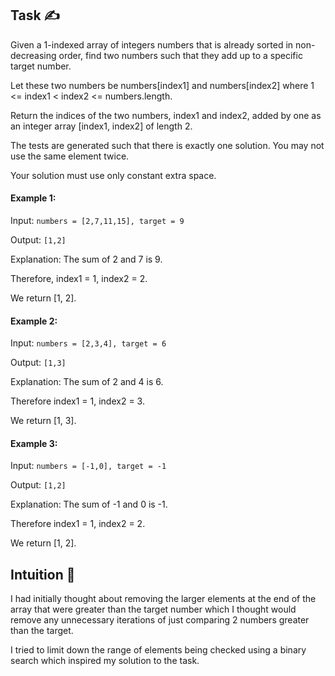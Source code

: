 ## Task ✍
Given a 1-indexed array of integers numbers that is already sorted in non-decreasing order, find two numbers such that they add up to a specific target number. 

Let these two numbers be numbers[index1] and numbers[index2] where 1 <= index1 < index2 <= numbers.length.

Return the indices of the two numbers, index1 and index2, added by one as an integer array [index1, index2] of length 2.

The tests are generated such that there is exactly one solution. You may not use the same element twice.

Your solution must use only constant extra space.

#### Example 1:
Input: ```numbers = [2,7,11,15], target = 9```

Output: ```[1,2]```

Explanation: The sum of 2 and 7 is 9. 

Therefore, index1 = 1, index2 = 2. 

We return [1, 2].

#### Example 2:
Input: ```numbers = [2,3,4], target = 6```

Output: ```[1,3]```

Explanation: The sum of 2 and 4 is 6. 

Therefore index1 = 1, index2 = 3. 

We return [1, 3].

#### Example 3:
Input: ```numbers = [-1,0], target = -1```

Output: ```[1,2]```

Explanation: The sum of -1 and 0 is -1. 

Therefore index1 = 1, index2 = 2. 

We return [1, 2].

## Intuition 💬
<!-- Describe your first thoughts on how to solve this problem. -->
I had initially thought about removing the larger elements at the end of the array that were greater than the target number which I thought would remove any unnecessary iterations of just comparing 2 numbers greater than the target.

I tried to limit down the range of elements being checked using a binary search which inspired my solution to the task.


